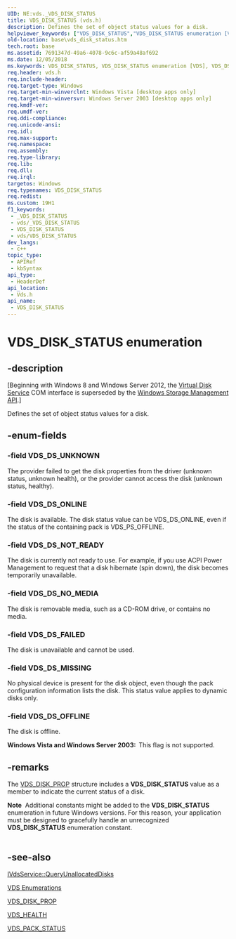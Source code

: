 ```yaml
---
UID: NE:vds._VDS_DISK_STATUS
title: VDS_DISK_STATUS (vds.h)
description: Defines the set of object status values for a disk.
helpviewer_keywords: ["VDS_DISK_STATUS","VDS_DISK_STATUS enumeration [VDS]","VDS_DS_FAILED","VDS_DS_MISSING","VDS_DS_NOT_READY","VDS_DS_NO_MEDIA","VDS_DS_OFFLINE","VDS_DS_ONLINE","VDS_DS_UNKNOWN","base.vds_disk_status","vds/VDS_DISK_STATUS","vds/VDS_DS_FAILED","vds/VDS_DS_MISSING","vds/VDS_DS_NOT_READY","vds/VDS_DS_NO_MEDIA","vds/VDS_DS_OFFLINE","vds/VDS_DS_ONLINE","vds/VDS_DS_UNKNOWN"]
old-location: base\vds_disk_status.htm
tech.root: base
ms.assetid: 7691347d-49a6-4078-9c6c-af59a48af692
ms.date: 12/05/2018
ms.keywords: VDS_DISK_STATUS, VDS_DISK_STATUS enumeration [VDS], VDS_DS_FAILED, VDS_DS_MISSING, VDS_DS_NOT_READY, VDS_DS_NO_MEDIA, VDS_DS_OFFLINE, VDS_DS_ONLINE, VDS_DS_UNKNOWN, base.vds_disk_status, vds/VDS_DISK_STATUS, vds/VDS_DS_FAILED, vds/VDS_DS_MISSING, vds/VDS_DS_NOT_READY, vds/VDS_DS_NO_MEDIA, vds/VDS_DS_OFFLINE, vds/VDS_DS_ONLINE, vds/VDS_DS_UNKNOWN
req.header: vds.h
req.include-header: 
req.target-type: Windows
req.target-min-winverclnt: Windows Vista [desktop apps only]
req.target-min-winversvr: Windows Server 2003 [desktop apps only]
req.kmdf-ver: 
req.umdf-ver: 
req.ddi-compliance: 
req.unicode-ansi: 
req.idl: 
req.max-support: 
req.namespace: 
req.assembly: 
req.type-library: 
req.lib: 
req.dll: 
req.irql: 
targetos: Windows
req.typenames: VDS_DISK_STATUS
req.redist: 
ms.custom: 19H1
f1_keywords:
 - _VDS_DISK_STATUS
 - vds/_VDS_DISK_STATUS
 - VDS_DISK_STATUS
 - vds/VDS_DISK_STATUS
dev_langs:
 - c++
topic_type:
 - APIRef
 - kbSyntax
api_type:
 - HeaderDef
api_location:
 - Vds.h
api_name:
 - VDS_DISK_STATUS
---
```


# VDS_DISK_STATUS enumeration


## -description

<p class="CCE_Message">[Beginning with Windows 8 and Windows Server 2012, the <a href="https://docs.microsoft.com/windows/desktop/VDS/virtual-disk-service-portal">Virtual Disk Service</a> COM interface is superseded by the <a href="https://docs.microsoft.com/previous-versions/windows/desktop/stormgmt/windows-storage-management-api-portal">Windows Storage Management API</a>.]

Defines the set of object status values for a disk.

## -enum-fields

### -field VDS_DS_UNKNOWN

The provider failed to get the disk properties from the driver (unknown status, unknown health), or the provider cannot access the disk (unknown status, healthy).

### -field VDS_DS_ONLINE

The disk is available. The disk status value can be VDS_DS_ONLINE, even if the status of the containing pack is VDS_PS_OFFLINE.

### -field VDS_DS_NOT_READY

The disk is currently not ready to use. For example, if you use ACPI Power Management to request that a disk hibernate (spin down), the disk becomes temporarily unavailable.

### -field VDS_DS_NO_MEDIA

The disk is removable media, such as a CD-ROM drive, or contains no media.

### -field VDS_DS_FAILED

The disk is unavailable and cannot be used.

### -field VDS_DS_MISSING

No physical device is present for the disk object, even though the pack configuration information lists the disk. This status value applies to dynamic disks only.

### -field VDS_DS_OFFLINE

The disk is offline.

<b>Windows Vista and Windows Server 2003:  </b>This flag is not supported.

## -remarks

The <a href="https://docs.microsoft.com/windows/desktop/api/vds/ns-vds-vds_disk_prop">VDS_DISK_PROP</a> structure includes a <b>VDS_DISK_STATUS</b> value as a member to indicate the current status of a disk.

<div class="alert"><b>Note</b>  Additional constants might be added to the <b>VDS_DISK_STATUS</b> enumeration in future Windows versions. For this reason, your application must be designed to gracefully handle an unrecognized <b>VDS_DISK_STATUS</b> enumeration constant.</div>
<div> </div>

## -see-also

<a href="https://docs.microsoft.com/windows/desktop/api/vds/nf-vds-ivdsservice-queryunallocateddisks">IVdsService::QueryUnallocatedDisks</a>



<a href="https://docs.microsoft.com/windows/desktop/VDS/vds-enumerations">VDS Enumerations</a>



<a href="https://docs.microsoft.com/windows/desktop/api/vds/ns-vds-vds_disk_prop">VDS_DISK_PROP</a>



<a href="https://docs.microsoft.com/windows/desktop/api/vdshwprv/ne-vdshwprv-vds_health">VDS_HEALTH</a>



<a href="https://docs.microsoft.com/windows/desktop/api/vds/ne-vds-vds_pack_status">VDS_PACK_STATUS</a>

